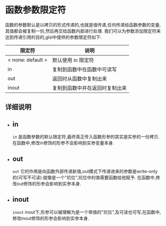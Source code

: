 # 函数参数限定符  



函数的参数默认是以拷贝的形式传递的,也就是值传递,任何传递给函数参数的变量,其值都会被复制一份,然后再交给函数内部进行处理.
我们可以为参数添加限定符来达到传递引用的目的,glsl中提供的参数限定符如下:

|限定符|说明|
|---|---|
|< none: default >|默认使用 in 限定符|
|in|复制到函数中在函数中可读写|
|out|返回时从函数中复制出来|
|inout|复制到函数中并在返回时复制出来|






## 详细说明 

* ## __in__      
    `in` 是函数参数的默认限定符,最终真正传入函数形参的其实是实参的一份拷贝.在函数中,修改in修饰的形参不会影响到实参变量本身.  

* ## __out__      
    `out` 它的作用是向函数外部传递新值,out模式下传递进来的参数是write-only的(可写不可读).就像是一个"坑位",坑位中的值需要函数给他赋予. 
在函数中,修改out修饰的形参会影响到实参本身.  


* ## __inout__      
    `inout` inout下,形参可以被理解为是一个带值的"坑位",及可读也可写,在函数中,修改inout修饰的形参会影响到实参本身.  

      
